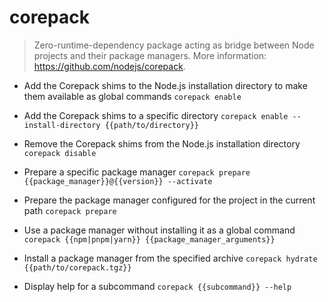 # corepack
> Zero-runtime-dependency package acting as bridge between Node projects and their package managers.
> More information: <https://github.com/nodejs/corepack>.

- Add the Corepack shims to the Node.js installation directory to make them available as global commands
`corepack enable`

- Add the Corepack shims to a specific directory
`corepack enable --install-directory {{path/to/directory}}`

- Remove the Corepack shims from the Node.js installation directory
`corepack disable`

- Prepare a specific package manager
`corepack prepare {{package_manager}}@{{version}} --activate`

- Prepare the package manager configured for the project in the current path
`corepack prepare`

- Use a package manager without installing it as a global command
`corepack {{npm|pnpm|yarn}} {{package_manager_arguments}}`

- Install a package manager from the specified archive
`corepack hydrate {{path/to/corepack.tgz}}`

- Display help for a subcommand
`corepack {{subcommand}} --help`
